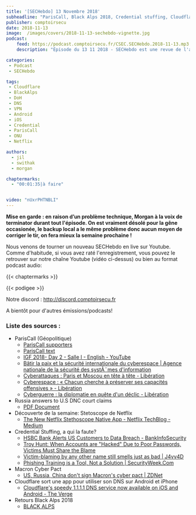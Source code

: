 ```yaml
---
title: '[SECHebdo] 13 Novembre 2018'
subheadline: "ParisCall, Black Alps 2018, Credential stuffing, Cloudflare & DoH Android/iOS, etc."
publisher: comptoirsecu
date: 2018-11-13
image:  /images/covers/2018-11-13-sechebdo-vignette.jpg
podcast:
    feed: https://podcast.comptoirsecu.fr/CSEC.SECHebdo.2018-11-13.mp3
    description: "Épisode du 13 11 2018 - SECHebdo est une revue de l'actualité cybersécurité réalisée en live sur Youtube, généralement le mardi soir."

categories:
 - Podcast
 - SECHebdo

tags:
 - Cloudflare
 - BlackAlps
 - DoH 
 - DNS 
 - VPN
 - Android
 - iOS
 - Credential
 - ParisCall
 - ONU
 - Netflix

authors:
  - jil
  - swithak
  - morgan

chaptermarks:
  - "00:01:35|à faire"


video: "nUxrPHTNBLI"
---
```


**Mise en garde : en raison d’un problème technique, Morgan à la voix de terminator durant tout l'épisode. On est vraiment désolé pour la gêne occasionée, le backup local a le même problème donc aucun moyen de corriger le tir, on fera mieux la semaine prochaine !**

Nous venons de tourner un nouveau SECHebdo en live sur Youtube. Comme d'habitude, si vous avez raté l'enregistrement, vous pouvez le retrouver sur notre chaîne Youtube (vidéo ci-dessus) ou bien au format podcast audio:

{{< chaptermarks >}}

{{< podigee >}}

Notre discord : <http://discord.comptoirsecu.fr>

A bientôt pour d'autres émissions/podcasts!

### Liste des sources :

*  ParisCall (Géopolitique)
	* [ParisCall supporters](https://www.diplomatie.gouv.fr/IMG/pdf/1_soutien_appel_paris_cle4c5edd.pdf)
	* [ParisCall text](https://www.diplomatie.gouv.fr/IMG/pdf/paris_call_text_-_en_cle06f918.pdf)
	* [IGF 2018- Day 2 - Salle I - English - YouTube](https://youtu.be/PxdSG6M8S4o)
	* [Bâtir la paix et la sécurité internationale du cyberespace | Agence nationale de la sécurité des systÃ¨mes d'information](https://www.ssi.gouv.fr/agence/missions/lanssi-a-linternational/batir-la-paix-et-la-securite-internationale-du-cyberespace/)
	* [Cyberattaques : Paris et Moscou en tête à tête - Libération](https://www.liberation.fr/planete/2018/11/11/cyberattaques-paris-et-moscou-en-tete-a-tete_1691473)
	* [Cyberespace : « Chacun cherche à préserver ses capacités offensives » - Libération](https://www.liberation.fr/planete/2018/11/11/cyberespace-chacun-cherche-a-preserver-ses-capacites-offensives_1691460)
	* [Cyberguerre : la diplomatie en quête d'un déclic - Libération](https://www.liberation.fr/planete/2018/11/11/cyberguerre-la-diplomatie-en-quete-d-un-declic_1691476)
*  Russia answers to U.S DNC court claims
	* [PDF Document](https://www.courtlistener.com/recap/gov.uscourts.nysd.492363/gov.uscourts.nysd.492363.186.0.pdf)
*  Découverte de la semaine: Stetoscope de Netflix 
	* [The New Netflix Stethoscope Native App - Netflix TechBlog - Medium](https://medium.com/netflix-techblog/the-new-netflix-stethoscope-native-app-f4e1d38aafcd)
*  Credential Stuffing, a qui la faute?
	* [HSBC Bank Alerts US Customers to Data Breach - BankInfoSecurity](https://www.bankinfosecurity.com/hsbc-bank-alerts-us-customers-to-data-breach-a-11685)
	* [Troy Hunt: When Accounts are "Hacked" Due to Poor Passwords, Victims Must Share the Blame](https://www.troyhunt.com/when-accounts-are-hacked-victims-must-share-the-blame/)
	* [Victim-blaming by any other name still smells just as bad | J4vv4D](https://www.j4vv4d.com/victim-blaming-by-any-other-name-still-smells-just-as-bad/)
	* [Phishing Training is a Tool, Not a Solution | SecurityWeek.Com](https://www.securityweek.com/phishing-training-tool-not-solution)
*  Macron Cyber Pact
	* [US, Russia, China don't sign Macron's cyber pact | ZDNet](https://www.zdnet.com/article/us-russia-china-dont-sign-macrons-cyber-pact/)
* Cloudflare sort une app pour utiliser son DNS sur Android et iPhone
	* [Cloudflare's speedy 1.1.1.1 DNS service now available on iOS and Android - The Verge](https://www.theverge.com/2018/11/12/18087014/cloudflare-dns-service-ios-android-app)
*  Retours Black Alps 2018
	* [BLACK ALPS](https://www.blackalps.ch/ba-18/program.php)
